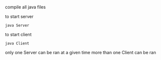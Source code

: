 compile all java files

to start server

	java Server
	
to start client

	java Client

only one Server can be ran at a given time
more than one Client can be ran
